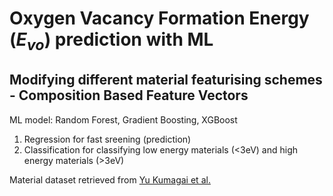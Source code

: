 # Oxygen Vacancy Formation Energy ($E_{vo}$) prediction with ML
## Modifying different material featurising schemes - Composition Based Feature Vectors

ML model: Random Forest, Gradient Boosting, XGBoost


1. Regression for fast sreening (prediction)
2. Classification for classifying low energy materials (<3eV) and high energy materials (>3eV)


Material dataset retrieved from [Yu Kumagai et al.](https://journals.aps.org/prmaterials/abstract/10.1103/PhysRevMaterials.5.123803)
